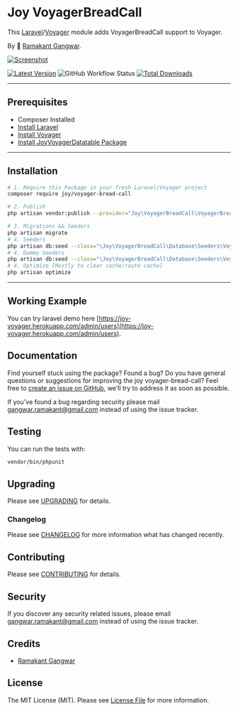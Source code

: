 # Joy VoyagerBreadCall

This [Laravel](https://laravel.com/)/[Voyager](https://voyager.devdojo.com/) module adds VoyagerBreadCall support to Voyager.

By 🐼 [Ramakant Gangwar](https://github.com/rxcod9).

[![Screenshot](https://raw.githubusercontent.com/rxcod9/joy-voyager-bread-call/main/cover.jpg)](https://joy-voyager.herokuapp.com/)

[![Latest Version](https://img.shields.io/github/v/release/rxcod9/joy-voyager-bread-call?style=flat-square)](https://github.com/rxcod9/joy-voyager-bread-call/releases)
![GitHub Workflow Status](https://img.shields.io/github/workflow/status/rxcod9/joy-voyager-bread-call/run-tests?label=tests)
[![Total Downloads](https://img.shields.io/packagist/dt/joy/voyager-bread-call.svg?style=flat-square)](https://packagist.org/packages/joy/voyager-bread-call)

---

## Prerequisites

*   Composer Installed
*   [Install Laravel](https://laravel.com/docs/installation)
*   [Install Voyager](https://github.com/the-control-group/voyager)
*   [Install JoyVoyagerDatatable Package](https://github.com/rxcod9/joy-voyager-datatable)

---

## Installation

```bash
# 1. Require this Package in your fresh Laravel/Voyager project
composer require joy/voyager-bread-call

# 2. Publish
php artisan vendor:publish --provider="Joy\VoyagerBreadCall\VoyagerBreadCallServiceProvider" --force

# 3. Migrations && Seeders
php artisan migrate
# 4. Seeders
php artisan db:seed --class="\Joy\VoyagerBreadCall\Database\Seeders\VoyagerDatabaseSeeder" --force
# 4. Dummy Seeders
php artisan db:seed --class="\Joy\VoyagerBreadCall\Database\Seeders\VoyagerDummyDatabaseSeeder" --force
# 4. Optimize [Mostly to clear cache/route cache]
php artisan optimize
```

---


## Working Example

You can try laravel demo here [https://joy-voyager.herokuapp.com/admin/users](https://joy-voyager.herokuapp.com/admin/users).

## Documentation

Find yourself stuck using the package? Found a bug? Do you have general questions or suggestions for improving the joy voyager-bread-call? Feel free to [create an issue on GitHub](https://github.com/rxcod9/joy-voyager-bread-call/issues), we'll try to address it as soon as possible.

If you've found a bug regarding security please mail [gangwar.ramakant@gmail.com](mailto:gangwar.ramakant@gmail.com) instead of using the issue tracker.

## Testing

You can run the tests with:

```bash
vendor/bin/phpunit
```

## Upgrading

Please see [UPGRADING](UPGRADING.md) for details.

### Changelog

Please see [CHANGELOG](CHANGELOG.md) for more information what has changed recently.

## Contributing

Please see [CONTRIBUTING](CONTRIBUTING.md) for details.

## Security

If you discover any security related issues, please email [gangwar.ramakant@gmail.com](mailto:gangwar.ramakant@gmail.com) instead of using the issue tracker.

## Credits

- [Ramakant Gangwar](https://github.com/rxcod9)

## License

The MIT License (MIT). Please see [License File](LICENSE.md) for more information.
